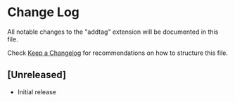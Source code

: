 # Change Log

All notable changes to the "addtag" extension will be documented in this file.

Check [Keep a Changelog](http://keepachangelog.com/) for recommendations on how to structure this file.

## [Unreleased]

- Initial release